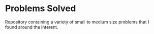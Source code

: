 # Problems Solved
Repository containing a variety of small to medium size problems that I found around the interent.
